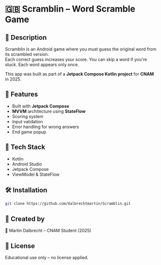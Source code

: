 # 🇬🇧 Scramblin – Word Scramble Game

## 📝 Description

Scramblin is an Android game where you must guess the original word from its scrambled version.  
Each correct guess increases your score. You can skip a word if you're stuck. Each word appears only once.

This app was built as part of a **Jetpack Compose Kotlin project** for **CNAM** in 2025.

## 🚀 Features

- Built with **Jetpack Compose**
- **MVVM** architecture using **StateFlow**
- Scoring system
- Input validation
- Error handling for wrong answers
- End game popup

## 🧪 Tech Stack

- Kotlin
- Android Studio
- Jetpack Compose
- ViewModel & StateFlow

## 🛠️ Installation

```bash
git clone https://github.com/dalbrechtmartin/Scramblin.git
```

## 📅 Created by

👤 Martin Dalbrecht – CNAM Student (2025)

## 📜 License

Educational use only – no license applied.
